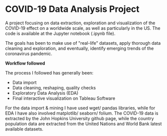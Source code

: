 # COVID-19 Data Analysis Project

A project focusing on data extraction, exploration and visualization of the COVID-19 effect on a worldwide scale, as well as particularly in the US. The code is available at the Jupyter notebook (.ipynb file).

The goals has been to make use of "real-life" datasets, apply thorough data cleaning and exploration, and eventually, identify emerging trends of the coronavirus pandemic.

**Workflow followed**

The process I followed has generally been:

- Data import
- Data cleaning, reshaping, quality checks
- Exploratory Data Analysis (EDA)
- Final interactive visualization on Tableau Software

For the data import & mining I have used wget/ pandas libraries, while for EDA I have also involved matplotlib/ seaborn/ folium. The COVID-19 data is extracted by the John Hopkins University github page, while the country population data are extracted from the United Nations and World Bank latest available datasets.
